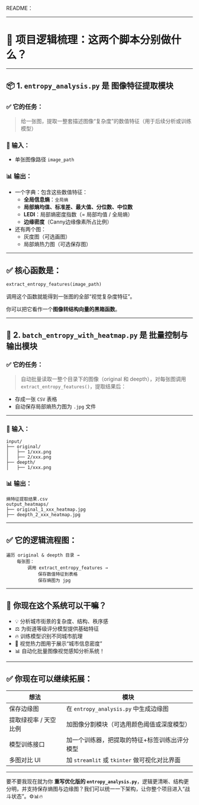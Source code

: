 README：

---

# 🧠 项目逻辑梳理：这两个脚本分别做什么？

---

## 📦 1. `entropy_analysis.py` 是 **图像特征提取模块**

### ✅ 它的任务：
> 给一张图，提取一整套描述图像“复杂度”的数值特征（用于后续分析或训练模型）

### 🚀 输入：
- 单张图像路径 `image_path`

### 📊 输出：
- 一个字典：包含这些数值特征：
  - **全局信息熵**：`全局熵`
  - **局部熵均值、标准差、最大值、分位数、中位数**
  - **LEDI**：局部熵密度指数（= 局部均值 / 全局熵）
  - **边缘密度**（Canny边缘像素所占比例）
- 还有两个图：
  - 灰度图（可选画图）
  - 局部熵热力图（可选保存图）

---

## ✅ 核心函数是：

```python
extract_entropy_features(image_path)
```

调用这个函数就能得到一张图的全部“视觉复杂度特征”。

你可以把它看作一个**图像转结构向量的黑箱函数**。

---

## 💼 2. `batch_entropy_with_heatmap.py` 是 **批量控制与输出模块**

### ✅ 它的任务：
> 自动批量读取一整个目录下的图像（original 和 deepth），对每张图调用 `extract_entropy_features()`，提取结果后：
- 存成一张 `CSV` 表格
- 自动保存局部熵热力图为 `.jpg` 文件

---

### 🚀 输入：
```
input/
├── original/
│   ├── 1/xxx.png
│   ├── 2/xxx.png
├── deepth/
│   ├── 1/xxx.png
```

### 📊 输出：
```
熵特征提取结果.csv
output_heatmaps/
├── original_1_xxx_heatmap.jpg
├── deepth_2_xxx_heatmap.jpg
```

---

## ✅ 它的逻辑流程图：

```
遍历 original & deepth 目录 →
    每张图：
        调用 extract_entropy_features →
            保存数值特征到表格
            保存熵图为 jpg
```

---

## 🌟 你现在这个系统可以干嘛？

- 💡 分析城市街景的复杂度、结构、秩序感
- ⚖️ 为街道等级评分模型提供基础特征
- 🔥 训练模型识别不同城市肌理
- 🎨 视觉热力图用于展示“城市信息密度”
- 📊 自动化批量图像视觉感知分析系统！

---

## ✅ 你现在可以继续拓展：

| 想法 | 模块 |
|------|------|
| 保存边缘图 | 在 `entropy_analysis.py` 中生成边缘图 |
| 提取绿视率 / 天空比例 | 加图像分割模块（可选用颜色阈值或深度模型） |
| 模型训练接口 | 加一个训练器，把提取的特征+标签训练出评分模型 |
| 多图对比 UI | 加 `streamlit` 或 `tkinter` 做可视化对比界面 |

---

要不要我现在就为你 **重写优化版的 `entropy_analysis.py`**，逻辑更清晰、结构更分明，并支持保存熵图与边缘图？我们可以统一一下架构，让你整个项目进入“战斗状态”。⚙️📊🔥
